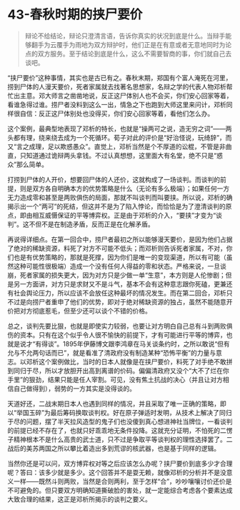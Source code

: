 # 43-春秋时期的挟尸要价

> 辩论不给结论，辩论只澄清言语，告诉你真实的状况到底是什么。当辩手能够翻手为云覆手为雨地为双方辩护时，他们正是在有意或者无意地同时为论点的双方服务。至于结论到底是什么，这么不需要智商的事，你们就自己去谈吧。

“挟尸要价”这种事情，其实也是古已有之。春秋末期，郑国有个富人淹死在河里，捞到尸体的人漫天要价，死者家属就去找著名思想家，名辩之学的代表人物邓析帮忙出主意。邓大师言之凿凿地说，反正这尸体别人也不会买，你们安心回家等着，看谁急得过谁。捞尸者没料到这么一出，情急之下也跑到大师这里来问计，邓析同样很自信：反正这尸体别处也没得买，你们安心回家等着，看他们怎么办。

这个案例，最典型地表现了邓析的特长，也就是“操两可之说，造无穷之词”——两头都有理，绕来绕去成为一个死循环。荀子对此的评价是“好治怪说，玩绮辞”，而又“言之成理，足以欺惑愚众”。直觉上，邓析当然是个不厚道的讼棍，不管是非曲直，只知道通过诡辩两头拿钱。不过认真想想，这里面大有名堂，绝不只是“惑众”那么简单。

打捞到尸体的人开价，想要回尸体的人还价，这就构成了一场谈判。而谈判的前提，则是双方各自明确本方的优势策略是什么（无论有多么极端）；如果任何一方无力造成零和甚至是两败俱伤的局面，那就不叫谈判而叫要挟。所以说，邓析的确揭示出一个“两可”的死结，但这并不是为了陷入悖论，而恰恰是为了澄清谈判的原点，即由相互威慑保证的平等博弈权。正是由于邓析的介入，“要挟”才变为“谈判”。这不但不是在制造矛盾，反而正是在化解矛盾。

再说得详细点。在第一回合中，捞尸者最初之所以能够漫天要价，是因为他们占据了绝对的稀缺资源，料死了对方不可能不低头；而邓析则告诉死者家属，不对，你们也是有优势策略的，那就是死撑，因为你们是唯一的变现渠道，所以有可能（虽然这种可能性很极端）造成一个没有任何人得益的零和状态。严格来说，一旦谈崩，死者家属的损失更大，因为对方只是少做一单“生意”，本方则是人伦惨剧；但是另一方面讲，对方只是求财又不是斗气，基本不会有这种意志跟你死磕，更兼还有社会舆论压力，所以应该不会放任这种最坏的情况发生。而在第二回合，邓析只不过是向捞尸者重申了他们的优势，即对于绝对稀缺资源的独占，虽然不能随意开价把对方彻底惹毛，但至少还可以谈个不错的价格。

总之，谈判先要比狠，也就是即使实力较弱，也要让对方明白自己总有斗到两败俱伤的资本。只有在这个似乎令人很不愉快的前提下，才有可能进行平等的博弈，也就是说才“有得谈”。1895年伊藤博文跟李鸿章在马关谈条约时，之所以敢说“但有允与不允两句话而已”，就是看准了清政府没有制造某种“恐怖平衡”的力量与意志。以邓析这个案例做比，当时的日本人就像是在挟尸要价，料死了对手绝不敢拼到同归于尽，所以才放胆开出高到离谱的价码。偏偏清政府又没个“大不了烂在你手里”的狠劲，结果只能是任人宰割。可见，没有焦土抗战的决心（并且让对方相信自己做得到），弱势的一方其实是没得谈的。

天道好还，二战末期日本人也遇到同样的情况，并且采取了唯一正确的策略，即以“举国玉碎”为最后筹码换取谈判权。好在原子弹适时发明，从技术上解决了同归于尽的问题，摆了半天拉风造型的鬼子们也没傻到真心想进神社当牌位，一看谈判的前提已经不存在了，也就只好乖乖地无条件投降。这就充分证明，不怕死的二愣子精神根本不是什么高贵的武士道，只不过是争取平等谈判权的理性选择罢了。二战后的美苏两国之所以攀比着造出多到荒谬的核武器，也是基于同样的逻辑。

当然你还是可以问，双方博弈权对等之后应该怎么办呢？挟尸要价到底多少才合理呢？答曰：该多少就是多少。这个回答并不是耍无赖，就像邓析的分析并不是没意义一样——既然斗则两败，当然是合则两利，至于怎样“合”，吵吵嚷嚷讨价还价是不可避免的。但只要双方明确知道撕破脸的害处，就一定能综合考虑各个要素达成大致合理的结果，这正是邓析所揭示的谈判之要义。 